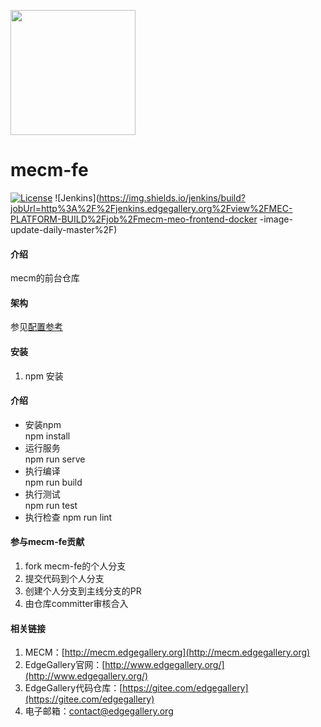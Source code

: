 <p align="left">
<img src="https://images.gitee.com/uploads/images/2020/1222/091155_70a1217a_7625361.png" width="200">
</p>

# mecm-fe

[![License](https://img.shields.io/badge/License-Apache%202.0-blue.svg)](https://opensource.org/licenses/Apache-2.0)
![Jenkins](https://img.shields.io/jenkins/build?jobUrl=http%3A%2F%2Fjenkins.edgegallery.org%2Fview%2FMEC-PLATFORM-BUILD%2Fjob%2Fmecm-meo-frontend-docker -image-update-daily-master%2F)

#### 介绍
mecm的前台仓库

#### 架构
参见[配置参考](https://cli.vuejs.org/config/)

#### 安装

1. npm 安装


#### 介绍

- 安装npm  
npm install
- 运行服务  
npm run serve
- 执行编译  
npm run build
- 执行测试  
npm run test
- 执行检查
npm run lint


#### 参与mecm-fe贡献

1. fork mecm-fe的个人分支
2. 提交代码到个人分支
3. 创建个人分支到主线分支的PR
4. 由仓库committer审核合入


#### 相关链接

1. MECM：[http://mecm.edgegallery.org](http://mecm.edgegallery.org)
2. EdgeGallery官网：[http://www.edgegallery.org/](http://www.edgegallery.org/)
3. EdgeGallery代码仓库：[https://gitee.com/edgegallery](https://gitee.com/edgegallery)
4. 电子邮箱：contact@edgegallery.org